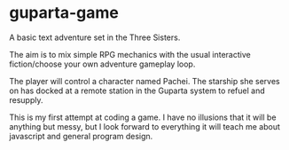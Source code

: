 # guparta-game
A basic text adventure set in the Three Sisters.

The aim is to mix simple RPG mechanics with the usual interactive fiction/choose your own adventure gameplay loop. 

The player will control a character named Pachei. The starship she serves on has docked at a remote station in the Guparta system to refuel and resupply.

This is my first attempt at coding a game. I have no illusions that it will be anything but messy, but I look forward to everything it will teach me about javascript and general program design.